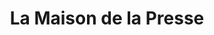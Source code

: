 ---
title: "La Maison de la Presse"
url: /mont-de-marsan/la-maison-de-la-presse/
shop: marchand de journaux
---